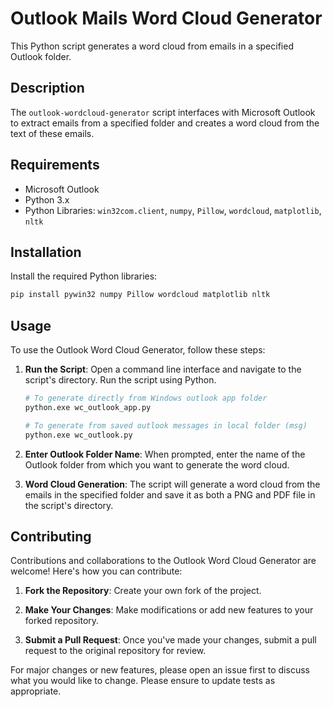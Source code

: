 # Outlook Mails Word Cloud Generator

This Python script generates a word cloud from emails in a specified Outlook folder.

## Description

The `outlook-wordcloud-generator` script interfaces with Microsoft Outlook to extract emails from a specified folder and creates a word cloud from the text of these emails.

## Requirements

- Microsoft Outlook
- Python 3.x
- Python Libraries: `win32com.client`, `numpy`, `Pillow`, `wordcloud`, `matplotlib`, `nltk`

## Installation

Install the required Python libraries:

```bash
pip install pywin32 numpy Pillow wordcloud matplotlib nltk

```
## Usage

To use the Outlook Word Cloud Generator, follow these steps:

1. **Run the Script**: 
   Open a command line interface and navigate to the script's directory. Run the script using Python.
   ```bash
   # To generate directly from Windows outlook app folder
   python.exe wc_outlook_app.py
   ```
   ```bash
   # To generate from saved outlook messages in local folder (msg)
   python.exe wc_outlook.py
   ```
2. **Enter Outlook Folder Name**:
When prompted, enter the name of the Outlook folder from which you want to generate the word cloud.

3. **Word Cloud Generation**:
The script will generate a word cloud from the emails in the specified folder and save it as both a PNG and PDF file in the script's directory.

## Contributing

Contributions and collaborations to the Outlook Word Cloud Generator are welcome! Here's how you can contribute:

1. **Fork the Repository**: 
   Create your own fork of the project.

2. **Make Your Changes**: 
   Make modifications or add new features to your forked repository.

3. **Submit a Pull Request**: 
   Once you've made your changes, submit a pull request to the original repository for review.

For major changes or new features, please open an issue first to discuss what you would like to change. Please ensure to update tests as appropriate.
